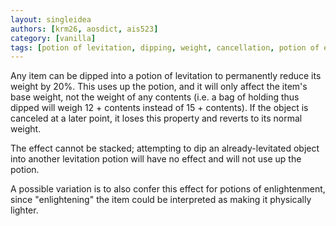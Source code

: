 ```yaml
---
layout: singleidea
authors: [krm26, aosdict, ais523]
category: [vanilla]
tags: [potion of levitation, dipping, weight, cancellation, potion of enlightenment, pun based mechanics]
---
```

Any item can be dipped into a potion of levitation to permanently reduce its
weight by 20%. This uses up the potion, and it will only affect the item's base
weight, not the weight of any contents (i.e. a bag of holding thus dipped will
weigh 12 + contents instead of 15 + contents). If the object is canceled at a
later point, it loses this property and reverts to its normal weight.

The effect cannot be stacked; attempting to dip an already-levitated object into
another levitation potion will have no effect and will not use up the potion.

A possible variation is to also confer this effect for potions of enlightenment,
since "enlightening" the item could be interpreted as making it physically
lighter.
